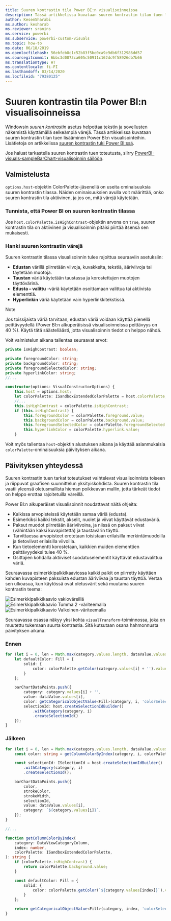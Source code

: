 ```yaml
---
title: Suuren kontrastin tila Power BI:n visualisoinneissa
description: Tässä artikkelissa kuvataan suuren kontrastin tilan tuen lisääminen Power BI:n visualisointeihin.
author: KesemSharabi
ms.author: kesharab
ms.reviewer: sranins
ms.service: powerbi
ms.subservice: powerbi-custom-visuals
ms.topic: how-to
ms.date: 06/18/2019
ms.openlocfilehash: 56ebfeb8c1c52b83f5be0ca9e9db6f312986dd57
ms.sourcegitcommit: 6bbc3d0073ca605c50911c162dc9f58926db7b66
ms.translationtype: HT
ms.contentlocale: fi-FI
ms.lasthandoff: 03/14/2020
ms.locfileid: "79380125"
---
```

# <a name="high-contrast-mode-support-in-power-bi-visuals"></a>Suuren kontrastin tila Power BI:n visualisoinneissa

Windowsin *suuren kontrastin* asetus helpottaa tekstin ja sovellusten näkemistä käyttämällä selkeämpiä värejä. Tässä artikkelissa kuvataan suuren kontrastin tilan tuen lisääminen Power BI:n visualisointeihin. Lisätietoja on artikkelissa [suuren kontrastin tuki Power BI:ssä](https://powerbi.microsoft.com/blog/power-bi-desktop-june-2018-feature-summary/#highContrast).

Jos haluat tarkastella suuren kontrastin tuen toteutusta, siirry [PowerBI-visuals-sampleBarChart-visualisoinnin säilöön](https://github.com/Microsoft/PowerBI-visuals-sampleBarChart/commit/61011c82b66ca0d3321868f1d089c65101ca42e6).

## <a name="on-initialization"></a>Valmistelusta

`options.host`-objektin ColorPalette-jäsenellä on useita ominaisuuksia suuren kontrastin tilassa. Näiden ominaisuuksien avulla voit määrittää, onko suuren kontrastin tila aktiivinen, ja jos on, mitä värejä käytetään.

### <a name="detect-that-power-bi-is-in-high-contrast-mode"></a>Tunnista, että Power BI on suuren kontrastin tilassa

Jos `host.colorPalette.isHighContrast`-objektin arvona on `true`, suuren kontrastin tila on aktiivinen ja visualisoinnin pitäisi piirtää itsensä sen mukaisesti.

### <a name="get-high-contrast-colors"></a>Hanki suuren kontrastin värejä

Suuren kontrastin tilassa visualisoinnin tulee rajoittua seuraaviin asetuksiin:

* **Edustan** värillä piirretään viivoja, kuvakkeita, tekstiä, ääriviivoja tai täytetään muotoja.
* **Taustan** väriä käytetään taustassa ja korostettujen muotojen täyttövärinä.
* **Edusta – valittu** -väriä käytetään osoittamaan valittua tai aktiivista elementtiä.
* **Hyperlinkin** väriä käytetään vain hyperlinkkitekstissä.

> [!NOTE]
> Jos toissijaista väriä tarvitaan, edustan väriä voidaan käyttää pienellä peittävyydellä (Power BI:n alkuperäisissä visualisoinneissa peittävyys on 40 %). Käytä tätä säästeliäästi, jotta visualisoinnin tiedot on helppo nähdä.

Voit valmistelun aikana tallentaa seuraavat arvot:

```typescript
private isHighContrast: boolean;

private foregroundColor: string;
private backgroundColor: string;
private foregroundSelectedColor: string;
private hyperlinkColor: string;
//...

constructor(options: VisualConstructorOptions) {
    this.host = options.host;
    let colorPalette: ISandboxExtendedColorPalette = host.colorPalette;
    //...
    this.isHighContrast = colorPalette.isHighContrast;
    if (this.isHighContrast) {
        this.foregroundColor = colorPalette.foreground.value;
        this.backgroundColor = colorPalette.background.value;
        this.foregroundSelectedColor = colorPalette.foregroundSelected.value;
        this.hyperlinkColor = colorPalette.hyperlink.value;
    }
```

Voit myös tallentaa `host`-objektin alustuksen aikana ja käyttää asianmukaisia `colorPalette`-ominaisuuksia päivityksen aikana.

## <a name="on-update"></a>Päivityksen yhteydessä

Suuren kontrastin tuen tarkat toteutukset vaihtelevat visualisoinnista toiseen ja riippuvat graafisen suunnittelun yksityiskohdista. Suuren kontrastin tila vaatii yleensä oletusmallista hieman poikkeavan mallin, jotta tärkeät tiedot on helppo erottaa rajoitetuilla väreillä.

Power BI:n alkuperäiset visualisoinnit noudattavat näitä ohjeita:

* Kaikissa arvopisteissä käytetään samaa väriä (edusta).
* Esimerkiksi kaikki tekstit, akselit, nuolet ja viivat käyttävät edustaväriä.
* Paksut muodot piirretään ääriviivoina, ja niissä on paksut viivat (vähintään kaksi kuvapistettä) ja taustavärin täyttö.
* Tarvittaessa arvopisteet erotetaan toisistaan erilaisilla merkintämuodoilla ja tietoviivat erilaisilla viivoilla.
* Kun tietoelementti korostetaan, kaikkien muiden elementtien peittävyydeksi tulee 40 %.
* Osittajien kohdalla aktiiviset suodatuselementit käyttävät edustavalittua väriä.

Seuraavassa esimerkkipalkkikaaviossa kaikki palkit on piirretty käyttäen kahden kuvapisteen paksuista edustan ääriviivaa ja taustan täyttöä. Vertaa sen ulkoasua, kun käytössä ovat oletusvärit sekä muutama suuren kontrastin teema:

![Esimerkkipalkkikaavio vakioväreillä](media/high-contrast-support/hc-samplebarchart-standard.png)
![Esimerkkipalkkikaavio *Tumma 2* -väriteemalla](media/high-contrast-support/hc-samplebarchart-dark2.png)
![Esimerkkipalkkikaavio *Valkoinen*-väriteemalla](media/high-contrast-support/hc-samplebarchart-white.png)

Seuraavassa osassa näkyy yksi kohta `visualTransform`-toiminnossa, joka on muutettu tukemaan suurta kontrastia. Sitä kutsutaan osana hahmonnusta päivityksen aikana.

### <a name="before"></a>Ennen

```typescript
for (let i = 0, len = Math.max(category.values.length, dataValue.values.length); i < len; i++) {
    let defaultColor: Fill = {
        solid: {
            color: colorPalette.getColor(category.values[i] + '').value
        }
    };

    barChartDataPoints.push({
        category: category.values[i] + '',
        value: dataValue.values[i],
        color: getCategoricalObjectValue<Fill>(category, i, 'colorSelector', 'fill', defaultColor).solid.color,
        selectionId: host.createSelectionIdBuilder()
            .withCategory(category, i)
            .createSelectionId()
    });
}
```

### <a name="after"></a>Jälkeen

```typescript
for (let i = 0, len = Math.max(category.values.length, dataValue.values.length); i < len; i++) {
    const color: string = getColumnColorByIndex(category, i, colorPalette);

    const selectionId: ISelectionId = host.createSelectionIdBuilder()
        .withCategory(category, i)
        .createSelectionId();

    barChartDataPoints.push({
        color,
        strokeColor,
        strokeWidth,
        selectionId,
        value: dataValue.values[i],
        category: `${category.values[i]}`,
    });
}

//...

function getColumnColorByIndex(
    category: DataViewCategoryColumn,
    index: number,
    colorPalette: ISandboxExtendedColorPalette,
): string {
    if (colorPalette.isHighContrast) {
        return colorPalette.background.value;
    }

    const defaultColor: Fill = {
        solid: {
            color: colorPalette.getColor(`${category.values[index]}`).value,
        }
    };

    return getCategoricalObjectValue<Fill>(category, index, 'colorSelector', 'fill', defaultColor).solid.color;
}
```
